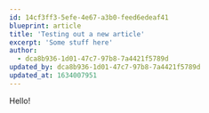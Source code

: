 ```yaml
---
id: 14cf3ff3-5efe-4e67-a3b0-feed6edeaf41
blueprint: article
title: 'Testing out a new article'
excerpt: 'Some stuff here'
author:
  - dca8b936-1d01-47c7-97b8-7a4421f5789d
updated_by: dca8b936-1d01-47c7-97b8-7a4421f5789d
updated_at: 1634007951
---
```

Hello!